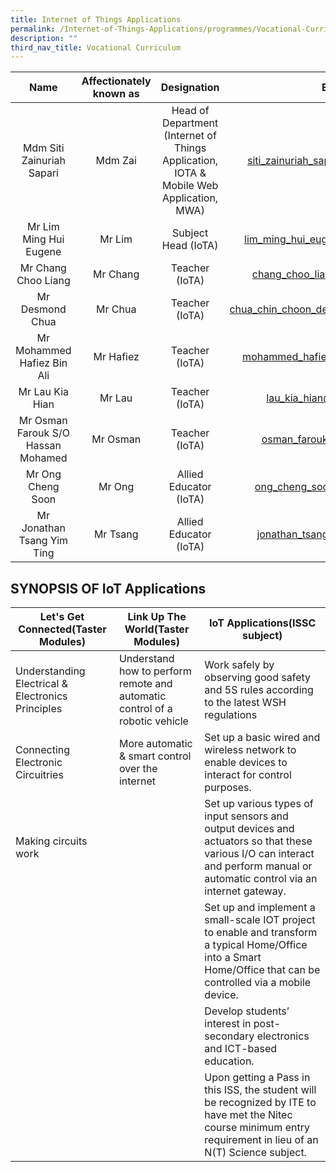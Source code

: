 ```yaml
---
title: Internet of Things Applications
permalink: /Internet-of-Things-Applications/programmes/Vocational-Curriculum/permalink
description: ""
third_nav_title: Vocational Curriculum
---
```

| Name | Affectionately known as | Designation | Email |
|:---:|:---:|:---:|:---:|
| Mdm Siti Zainuriah Sapari         | Mdm Zai  |  Head of Department (Internet of Things Application, IOTA & Mobile Web Application, MWA)  |  siti_zainuriah_sapari@schools.gov.sg |
| Mr Lim Ming Hui Eugene | Mr Lim | Subject Head (IoTA) | lim_ming_hui_eugene@schools.gov.sg |
| Mr Chang Choo Liang | Mr Chang | Teacher (IoTA) | chang_choo_liang@schools.gov.sg |
| Mr Desmond Chua | Mr Chua | Teacher (IoTA) | chua_chin_choon_desmond@schools.gov.sg |
| Mr Mohammed Hafiez Bin Ali | Mr Hafiez | Teacher (IoTA) | mohammed_hafiez_ali@schools.gov.sg |
| Mr Lau Kia Hian | Mr Lau | Teacher (IoTA) | lau_kia_hian@schools.gov.sg |
| Mr Osman Farouk S/O Hassan Mohamed | Mr Osman | Teacher (IoTA) | osman_farouk@schools.gov.sg |
| Mr Ong Cheng Soon | Mr Ong | Allied Educator (IoTA) | ong_cheng_soon@schools.gov.sg |
| Mr Jonathan Tsang Yim Ting | Mr Tsang | Allied Educator (IoTA) | jonathan_tsang@crestsec.edu.sg |




SYNOPSIS OF IoT Applications
----------------------------

| Let's Get Connected(Taster Modules)  | Link Up The World(Taster Modules)  | IoT Applications(ISSC subject) |
|---|---|---|
| Understanding Electrical & Electronics Principles  | Understand how to perform remote and automatic control of a robotic vehicle | Work safely by observing good safety and 5S rules according to the latest WSH regulations |
| Connecting Electronic Circuitries | More automatic & smart control over the internet | Set up a basic wired and wireless network to enable devices to interact for control purposes. |
| Making circuits work |   | Set up various types of input sensors and output devices and actuators so that these various I/O can interact and perform manual or automatic control via an internet gateway.  |
|   |   | Set up and implement a small-scale IOT project to enable and transform a typical Home/Office into a Smart Home/Office that can be controlled via a mobile device.  |
|   |   | Develop students’ interest in post-secondary electronics and ICT-based education. |
|   |   | Upon getting a Pass in this ISS, the student will be recognized by ITE to have met the Nitec course minimum entry requirement in lieu of an N(T) Science subject.   |